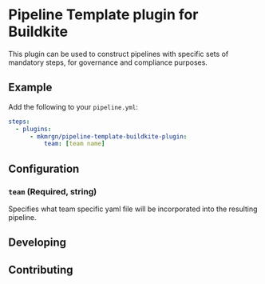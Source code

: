 # Pipeline Template plugin for Buildkite

This plugin can be used to construct pipelines with specific sets of mandatory steps, for governance and compliance purposes.

## Example

Add the following to your `pipeline.yml`:

```yml
steps:
  - plugins:
      - mkmrgn/pipeline-template-buildkite-plugin:
          team: [team name]
```

## Configuration

### `team` (Required, string)

Specifies what team specific yaml file will be incorporated into the resulting pipeline.

## Developing

## Contributing
